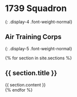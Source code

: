 <div class="hero">
  <div class="container" markdown="1">

1739 Squadron
===================
{: .display-4 .font-weight-normal}

Air Training Corps
------------------
{: .display-5 .font-weight-normal}

  </div>
</div>

{% for section in site.sections %}
  <section id="{{ section.title | slugify }}" class="section {{ section.classes }}">
    <div class="container">
      <div class="row">
        <div class="col-md-12">
          <h2 class="text-center">{{ section.title }}</h2>
          {{ section.content }}
        </div>
      </div>
    </div>
  </section>
{% endfor %}
